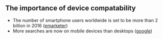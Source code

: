 ## The importance of device compatability

- The number of smartphone users worldwide is set to be more than 2 billion in 2016 ([emarketer](http://www.emarketer.com/Article/2-Billion-Consumers-Worldwide-Smartphones-by-2016/1011694))
- More searches are now on mobile devices than desktops ([google](https://adwords.googleblog.com/2015/05/building-for-next-moment.html))
